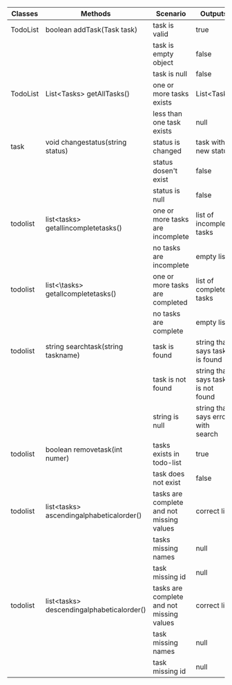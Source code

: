 

| Classes  | Methods                                     | Scenario                                  | Outputs                            |
| -------- | ------------------------------------------- | ----------------------------------------- |------------------------------------|
| TodoList | boolean addTask(Task task)                  | task is valid                             | true                               |
|          |                                             | task is empty object                      | false                              |
|          |                                             | task is null                              | false                              |
| TodoList | List\<Tasks\> getAllTasks()                 | one or more tasks exists                  | List\<Task\>                       |
|          |                                             | less than one task exists                 | null                               |
| task     | void changestatus(string status)            | status is changed                         | task with new status               |
|          |                                             | status dosen't exist                      | false                              |
|          |                                             | status is null                            | false                              |
| todolist | list\<tasks\> getallincompletetasks()       | one or more tasks are incomplete          | list of incomplete tasks           |
|          |                                             | no tasks are incomplete                   | empty list                         |
| todolist | list<\tasks\> getallcompletetasks()         | one or more tasks are completed           | list of complete tasks             |
|          |                                             | no tasks are complete                     | empty list                           |
| todolist | string searchtask(string taskname)          | task is found                             | string  that says task is found    |
|          |                                             | task is not found                         | string that says task is not found |
|          |                                             | string is null                            | string that says error with search |
| todolist | boolean removetask(int numer)               | tasks exists in todo-list                 | true                               |
|          |                                             | task does not exist                       | false                              |
| todolist | list\<tasks\> ascendingalphabeticalorder()  | tasks are complete and not missing values | correct list                       |
|          |                                             | tasks missing names                       | null                               |
|          |                                             | task missing id                           | null                               |
| todolist | list\<tasks\> descendingalphabeticalorder() | tasks are complete and not missing values | correct list                       |
|          |                                             | task missing names                        | null                               |
|          |                                             | task missing id                           | null                               |

